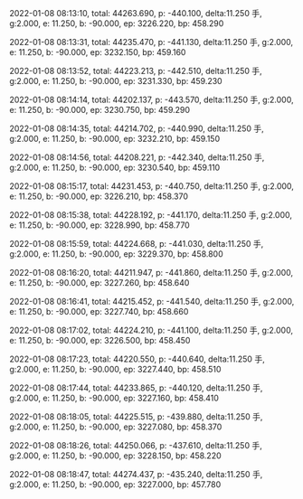 2022-01-08 08:13:10, total: 44263.690, p: -440.100, delta:11.250 手, g:2.000, e: 11.250, b: -90.000, ep: 3226.220, bp: 458.290

2022-01-08 08:13:31, total: 44235.470, p: -441.130, delta:11.250 手, g:2.000, e: 11.250, b: -90.000, ep: 3232.150, bp: 459.160

2022-01-08 08:13:52, total: 44223.213, p: -442.510, delta:11.250 手, g:2.000, e: 11.250, b: -90.000, ep: 3231.330, bp: 459.230

2022-01-08 08:14:14, total: 44202.137, p: -443.570, delta:11.250 手, g:2.000, e: 11.250, b: -90.000, ep: 3230.750, bp: 459.290

2022-01-08 08:14:35, total: 44214.702, p: -440.990, delta:11.250 手, g:2.000, e: 11.250, b: -90.000, ep: 3232.210, bp: 459.150

2022-01-08 08:14:56, total: 44208.221, p: -442.340, delta:11.250 手, g:2.000, e: 11.250, b: -90.000, ep: 3230.540, bp: 459.110

2022-01-08 08:15:17, total: 44231.453, p: -440.750, delta:11.250 手, g:2.000, e: 11.250, b: -90.000, ep: 3226.210, bp: 458.370

2022-01-08 08:15:38, total: 44228.192, p: -441.170, delta:11.250 手, g:2.000, e: 11.250, b: -90.000, ep: 3228.990, bp: 458.770

2022-01-08 08:15:59, total: 44224.668, p: -441.030, delta:11.250 手, g:2.000, e: 11.250, b: -90.000, ep: 3229.370, bp: 458.800

2022-01-08 08:16:20, total: 44211.947, p: -441.860, delta:11.250 手, g:2.000, e: 11.250, b: -90.000, ep: 3227.260, bp: 458.640

2022-01-08 08:16:41, total: 44215.452, p: -441.540, delta:11.250 手, g:2.000, e: 11.250, b: -90.000, ep: 3227.740, bp: 458.660

2022-01-08 08:17:02, total: 44224.210, p: -441.100, delta:11.250 手, g:2.000, e: 11.250, b: -90.000, ep: 3226.500, bp: 458.450

2022-01-08 08:17:23, total: 44220.550, p: -440.640, delta:11.250 手, g:2.000, e: 11.250, b: -90.000, ep: 3227.440, bp: 458.510

2022-01-08 08:17:44, total: 44233.865, p: -440.120, delta:11.250 手, g:2.000, e: 11.250, b: -90.000, ep: 3227.160, bp: 458.410

2022-01-08 08:18:05, total: 44225.515, p: -439.880, delta:11.250 手, g:2.000, e: 11.250, b: -90.000, ep: 3227.080, bp: 458.370

2022-01-08 08:18:26, total: 44250.066, p: -437.610, delta:11.250 手, g:2.000, e: 11.250, b: -90.000, ep: 3228.150, bp: 458.220

2022-01-08 08:18:47, total: 44274.437, p: -435.240, delta:11.250 手, g:2.000, e: 11.250, b: -90.000, ep: 3227.000, bp: 457.780